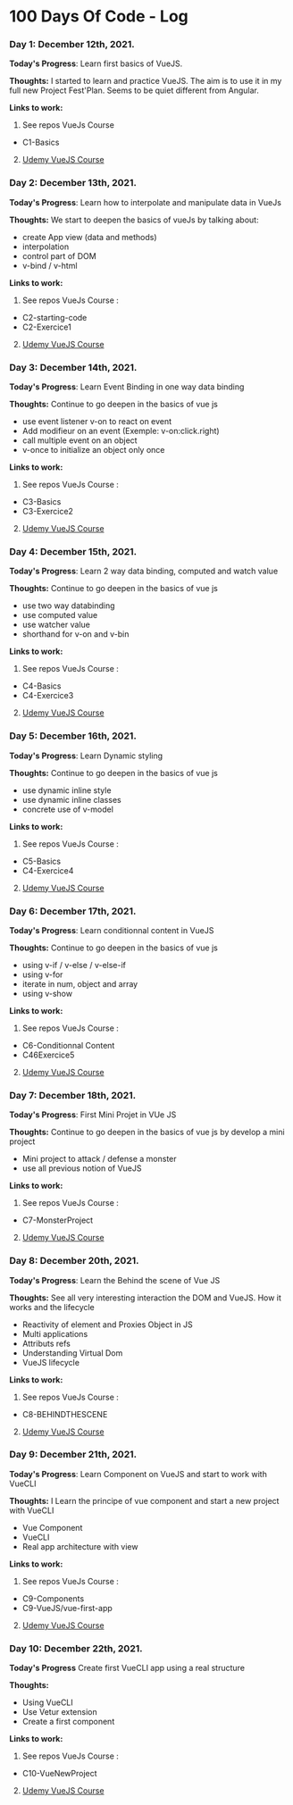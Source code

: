 # 100 Days Of Code - Log

### Day 1: December 12th, 2021.

**Today's Progress**: Learn first basics of VueJS.

**Thoughts:** I started to learn and practice VueJS. The aim is to use it in my full new Project Fest'Plan. Seems to be quiet different from Angular.

**Links to work:**

1. See repos VueJs Course

- C1-Basics

2. [Udemy VueJS Course](https://www.udemy.com/share/101WzM3@XMgdT9w7Mhw-Rdt58PmX0xKOsLK05Y8F9FuTisZ_QfQn55aPJx_7cCkljRGFhmBj/)

### Day 2: December 13th, 2021.

**Today's Progress**: Learn how to interpolate and manipulate data in VueJs

**Thoughts:** We start to deepen the basics of vueJs by talking about:

- create App view (data and methods)
- interpolation
- control part of DOM
- v-bind / v-html

**Links to work:**

1. See repos VueJs Course :

- C2-starting-code
- C2-Exercice1

2. [Udemy VueJS Course](https://www.udemy.com/share/101WzM3@XMgdT9w7Mhw-Rdt58PmX0xKOsLK05Y8F9FuTisZ_QfQn55aPJx_7cCkljRGFhmBj/)

### Day 3: December 14th, 2021.

**Today's Progress**: Learn Event Binding in one way data binding

**Thoughts:** Continue to go deepen in the basics of vue js

- use event listener v-on to react on event
- Add modifieur on an event (Exemple: v-on:click.right)
- call multiple event on an object
- v-once to initialize an object only once

**Links to work:**

1. See repos VueJs Course :

- C3-Basics
- C3-Exercice2

2. [Udemy VueJS Course](https://www.udemy.com/share/101WzM3@XMgdT9w7Mhw-Rdt58PmX0xKOsLK05Y8F9FuTisZ_QfQn55aPJx_7cCkljRGFhmBj/)

### Day 4: December 15th, 2021.

**Today's Progress**: Learn 2 way data binding, computed and watch value

**Thoughts:** Continue to go deepen in the basics of vue js

- use two way databinding
- use computed value
- use watcher value
- shorthand for v-on and v-bin

**Links to work:**

1. See repos VueJs Course :

- C4-Basics
- C4-Exercice3

2. [Udemy VueJS Course](https://www.udemy.com/share/101WzM3@XMgdT9w7Mhw-Rdt58PmX0xKOsLK05Y8F9FuTisZ_QfQn55aPJx_7cCkljRGFhmBj/)

### Day 5: December 16th, 2021.

**Today's Progress**: Learn Dynamic styling

**Thoughts:** Continue to go deepen in the basics of vue js

- use dynamic inline style
- use dynamic inline classes
- concrete use of v-model

**Links to work:**

1. See repos VueJs Course :

- C5-Basics
- C4-Exercice4

2. [Udemy VueJS Course](https://www.udemy.com/share/101WzM3@XMgdT9w7Mhw-Rdt58PmX0xKOsLK05Y8F9FuTisZ_QfQn55aPJx_7cCkljRGFhmBj/)

### Day 6: December 17th, 2021.

**Today's Progress**: Learn conditionnal content in VueJS

**Thoughts:** Continue to go deepen in the basics of vue js

- using v-if / v-else / v-else-if
- using v-for
- iterate in num, object and array
- using v-show

**Links to work:**

1. See repos VueJs Course :

- C6-Conditionnal Content
- C46Exercice5

2. [Udemy VueJS Course](https://www.udemy.com/share/101WzM3@XMgdT9w7Mhw-Rdt58PmX0xKOsLK05Y8F9FuTisZ_QfQn55aPJx_7cCkljRGFhmBj/)

### Day 7: December 18th, 2021.

**Today's Progress**: First Mini Projet in VUe JS

**Thoughts:** Continue to go deepen in the basics of vue js by develop a mini project

- Mini project to attack / defense a monster
- use all previous notion of VueJS

**Links to work:**

1. See repos VueJs Course :

- C7-MonsterProject

2. [Udemy VueJS Course](https://www.udemy.com/share/101WzM3@XMgdT9w7Mhw-Rdt58PmX0xKOsLK05Y8F9FuTisZ_QfQn55aPJx_7cCkljRGFhmBj/)

### Day 8: December 20th, 2021.

**Today's Progress**: Learn the Behind the scene of Vue JS

**Thoughts:** See all very interesting interaction the DOM and VueJS. How it works and the lifecycle

- Reactivity of element and Proxies Object in JS
- Multi applications
- Attributs refs
- Understanding Virtual Dom
- VueJS lifecycle

**Links to work:**

1. See repos VueJs Course :

- C8-BEHINDTHESCENE

2. [Udemy VueJS Course](https://www.udemy.com/share/101WzM3@XMgdT9w7Mhw-Rdt58PmX0xKOsLK05Y8F9FuTisZ_QfQn55aPJx_7cCkljRGFhmBj/)

### Day 9: December 21th, 2021.

**Today's Progress**: Learn Component on VueJS and start to work with VueCLI

**Thoughts:** I Learn the principe of vue component and start a new project with VueCLI

- Vue Component
- VueCLI
- Real app architecture with view

**Links to work:**

1. See repos VueJs Course :

- C9-Components
- C9-VueJS/vue-first-app

2. [Udemy VueJS Course](https://www.udemy.com/share/101WzM3@XMgdT9w7Mhw-Rdt58PmX0xKOsLK05Y8F9FuTisZ_QfQn55aPJx_7cCkljRGFhmBj/)

### Day 10: December 22th, 2021.

**Today's Progress** Create first VueCLI app using a real structure

**Thoughts:**

- Using VueCLI
- Use Vetur extension
- Create a first component

**Links to work:**

1. See repos VueJs Course :

- C10-VueNewProject

2. [Udemy VueJS Course](https://www.udemy.com/share/101WzM3@XMgdT9w7Mhw-Rdt58PmX0xKOsLK05Y8F9FuTisZ_QfQn55aPJx_7cCkljRGFhmBj/)
